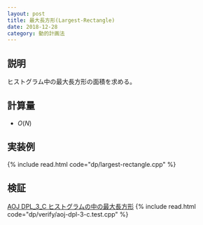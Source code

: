 ```yaml
---
layout: post
title: 最大長方形(Largest-Rectangle)
date: 2018-12-28
category: 動的計画法
---
```


## 説明
ヒストグラム中の最大長方形の面積を求める。

## 計算量
* $O(N)$

## 実装例
{% include read.html  code="dp/largest-rectangle.cpp" %}

## 検証

[AOJ DPL_3_C ヒストグラムの中の最大長方形](http://judge.u-aizu.ac.jp/onlinejudge/description.jsp?id=DPL_3_C&lang=jp)
{% include read.html code="dp/verify/aoj-dpl-3-c.test.cpp" %}

